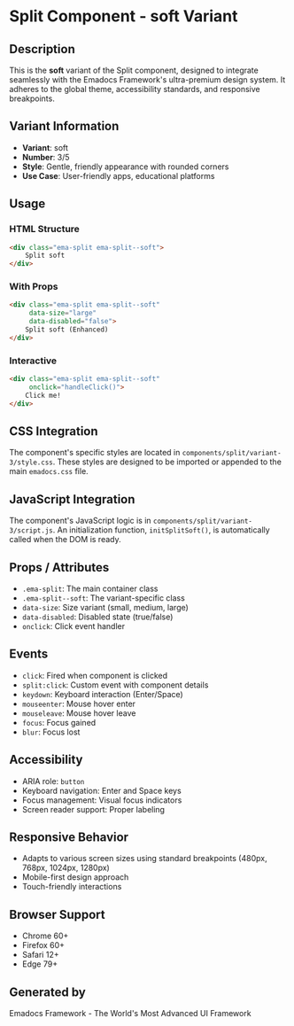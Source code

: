 # Split Component - soft Variant

## Description
This is the **soft** variant of the Split component, designed to integrate seamlessly with the Emadocs Framework's ultra-premium design system. It adheres to the global theme, accessibility standards, and responsive breakpoints.

## Variant Information
- **Variant**: soft
- **Number**: 3/5
- **Style**: Gentle, friendly appearance with rounded corners
- **Use Case**: User-friendly apps, educational platforms

## Usage

### HTML Structure
```html
<div class="ema-split ema-split--soft">
    Split soft
</div>
```

### With Props
```html
<div class="ema-split ema-split--soft" 
     data-size="large" 
     data-disabled="false">
    Split soft (Enhanced)
</div>
```

### Interactive
```html
<div class="ema-split ema-split--soft" 
     onclick="handleClick()">
    Click me!
</div>
```

## CSS Integration
The component's specific styles are located in `components/split/variant-3/style.css`. These styles are designed to be imported or appended to the main `emadocs.css` file.

## JavaScript Integration
The component's JavaScript logic is in `components/split/variant-3/script.js`. An initialization function, `initSplitSoft()`, is automatically called when the DOM is ready.

## Props / Attributes
- `.ema-split`: The main container class
- `.ema-split--soft`: The variant-specific class
- `data-size`: Size variant (small, medium, large)
- `data-disabled`: Disabled state (true/false)
- `onclick`: Click event handler

## Events
- `click`: Fired when component is clicked
- `split:click`: Custom event with component details
- `keydown`: Keyboard interaction (Enter/Space)
- `mouseenter`: Mouse hover enter
- `mouseleave`: Mouse hover leave
- `focus`: Focus gained
- `blur`: Focus lost

## Accessibility
- ARIA role: `button`
- Keyboard navigation: Enter and Space keys
- Focus management: Visual focus indicators
- Screen reader support: Proper labeling

## Responsive Behavior
- Adapts to various screen sizes using standard breakpoints (480px, 768px, 1024px, 1280px)
- Mobile-first design approach
- Touch-friendly interactions

## Browser Support
- Chrome 60+
- Firefox 60+
- Safari 12+
- Edge 79+

## Generated by
Emadocs Framework - The World's Most Advanced UI Framework
